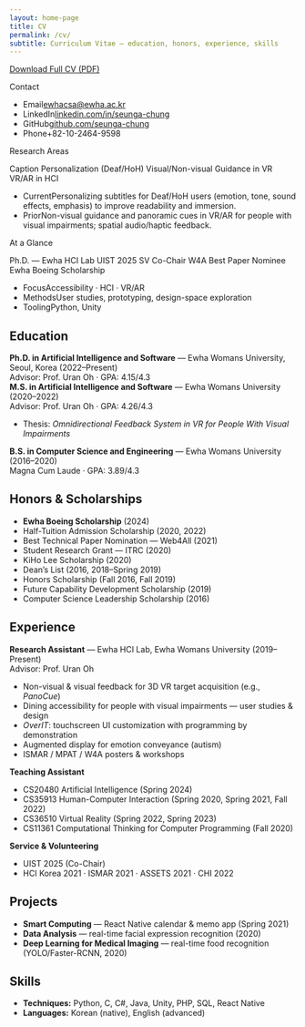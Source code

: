 ```yaml
---
layout: home-page
title: CV
permalink: /cv/
subtitle: Curriculum Vitae — education, honors, experience, skills
---
```


<p>
  <a class="btn btn--primary"
     href="SeungA_Chung_CV_250829.pdf"
     download target="_blank" rel="noopener">
    Download Full CV (PDF)
  </a>
</p>


<div class="cards cards-hero">
  <!-- Contact -->
  <div class="card dense">
    <div class="hd"><p class="title">Contact</p></div>
    <ul class="kv">
      <li><span class="key">Email</span><span class="val"><a href="mailto:ewhacsa@ewha.ac.kr">ewhacsa@ewha.ac.kr</a></span></li>
      <li><span class="key">LinkedIn</span><span class="val"><a href="https://linkedin.com/in/seunga-chung-0386a51bb/">linkedin.com/in/seunga-chung</a></span></li>
      <li><span class="key">GitHub</span><span class="val"><a href="https://github.com/seunga-chung">github.com/seunga-chung</a></span></li>
      <li><span class="key">Phone</span><span class="val">+82-10-2464-9598</span></li>
    </ul>
  </div>

  <!-- Research Areas -->
  <div class="card dense">
    <div class="hd"><p class="title">Research Areas</p></div>
    <div class="pills">
      <span class="pill">Caption Personalization (Deaf/HoH)</span>
      <span class="pill">Visual/Non-visual Guidance in VR</span>
      <span class="pill">VR/AR in HCI</span>
    </div>
    <ul class="kv">
      <li><span class="key">Current</span><span class="val">Personalizing subtitles for Deaf/HoH users (emotion, tone, sound effects, emphasis) to improve readability and immersion.</span></li>
      <li><span class="key">Prior</span><span class="val">Non-visual guidance and panoramic cues in VR/AR for people with visual impairments; spatial audio/haptic feedback.</span></li>
    </ul>
  </div>

  <!-- At a Glance -->
  <div class="card dense">
    <div class="hd"><p class="title">At a Glance</p></div>
    <div class="pills">
      <span class="pill">Ph.D. — Ewha HCI Lab</span>
      <span class="pill">UIST 2025 SV Co-Chair</span>
      <span class="pill">W4A Best Paper Nominee</span>
      <span class="pill">Ewha Boeing Scholarship</span>
    </div>
    <ul class="kv">
      <li><span class="key">Focus</span><span class="val">Accessibility · HCI · VR/AR</span></li>
      <li><span class="key">Methods</span><span class="val">User studies, prototyping, design-space exploration</span></li>
      <li><span class="key">Tooling</span><span class="val">Python, Unity</span></li>
    </ul>
  </div>
</div>



## Education
<div class="pub-card">
  <div class="pub-title"><strong>Ph.D. in Artificial Intelligence and Software</strong> — Ewha Womans University, Seoul, Korea (2022–Present)</div>
  <div class="pub-meta">Advisor: Prof. Uran Oh · GPA: 4.15/4.3</div>
</div>
<div class="pub-card">
  <div class="pub-title"><strong>M.S. in Artificial Intelligence and Software</strong> — Ewha Womans University (2020–2022)</div>
  <div class="pub-meta">Advisor: Prof. Uran Oh · GPA: 4.26/4.3</div>
  <ul>
    <li>Thesis: <em>Omnidirectional Feedback System in VR for People With Visual Impairments</em></li>
  </ul>
</div>
<div class="pub-card">
  <div class="pub-title"><strong>B.S. in Computer Science and Engineering</strong> — Ewha Womans University (2016–2020)</div>
  <div class="pub-meta">Magna Cum Laude · GPA: 3.89/4.3</div>
</div>

## Honors & Scholarships
<div class="pub-card">
  <ul>
    <li><strong>Ewha Boeing Scholarship</strong> (2024)</li>
    <li>Half-Tuition Admission Scholarship (2020, 2022)</li>
    <li>Best Technical Paper Nomination — Web4All (2021)</li>
    <li>Student Research Grant — ITRC (2020)</li>
    <li>KiHo Lee Scholarship (2020)</li>
    <li>Dean’s List (2016, 2018–Spring 2019)</li>
    <li>Honors Scholarship (Fall 2016, Fall 2019)</li>
    <li>Future Capability Development Scholarship (2019)</li>
    <li>Computer Science Leadership Scholarship (2016)</li>
  </ul>
</div>

## Experience
<div class="pub-card">
  <div class="pub-title"><strong>Research Assistant</strong> — Ewha HCI Lab, Ewha Womans University (2019–Present)</div>
  <div class="pub-meta">Advisor: Prof. Uran Oh</div>
  <ul>
    <li>Non-visual & visual feedback for 3D VR target acquisition (e.g., <em>PanoCue</em>)</li>
    <li>Dining accessibility for people with visual impairments — user studies & design</li>
    <li><em>OverIT</em>: touchscreen UI customization with programming by demonstration</li>
    <li>Augmented display for emotion conveyance (autism)</li>
    <li>ISMAR / MPAT / W4A posters & workshops</li>
  </ul>
</div>

<div class="pub-card">
  <div class="pub-title"><strong>Teaching Assistant</strong></div>
  <ul>
    <li>CS20480 Artificial Intelligence (Spring 2024)</li>
    <li>CS35913 Human-Computer Interaction (Spring 2020, Spring 2021, Fall 2022)</li>
    <li>CS36510 Virtual Reality (Spring 2022, Spring 2023)</li>
    <li>CS11361 Computational Thinking for Computer Programming (Fall 2020)</li>
  </ul>
</div>

<div class="pub-card">
  <div class="pub-title"><strong>Service & Volunteering</strong></div>
  <ul>
    <li>UIST 2025 (Co-Chair)</li>
    <li>HCI Korea 2021 · ISMAR 2021 · ASSETS 2021 · CHI 2022</li>
  </ul>
</div>

## Projects
<div class="pub-card">
  <ul>
    <li><strong>Smart Computing</strong> — React Native calendar & memo app (Spring 2021)</li>
    <li><strong>Data Analysis</strong> — real-time facial expression recognition (2020)</li>
    <li><strong>Deep Learning for Medical Imaging</strong> — real-time food recognition (YOLO/Faster-RCNN, 2020)</li>
  </ul>
</div>

## Skills
<div class="pub-card">
  <ul>
    <li><strong>Techniques:</strong> Python, C, C#, Java, Unity, PHP, SQL, React Native</li>
    <li><strong>Languages:</strong> Korean (native), English (advanced)</li>
  </ul>
</div>

